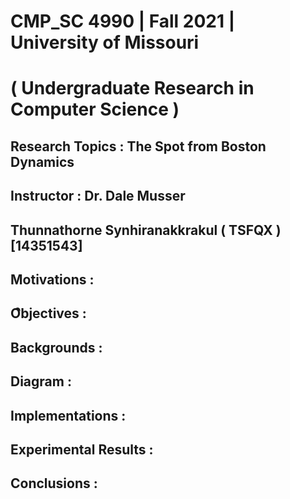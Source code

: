 # CMP_SC 4990 | Fall 2021 | University of Missouri
# ( Undergraduate Research in Computer Science ) 
## Research Topics : The Spot from Boston Dynamics 
## Instructor : Dr. Dale Musser
## Thunnathorne Synhiranakkrakul ( TSFQX ) [14351543]


## Motivations :

## Oิิbjectives :

## Backgrounds :

## Diagram :

## Implementations :

## Experimental Results :

## Conclusions :